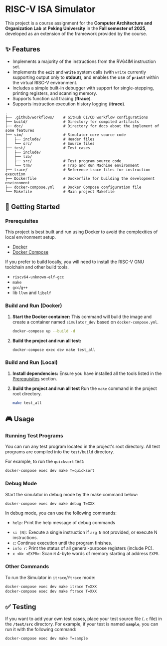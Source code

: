 # RISC-V ISA Simulator

This project is a course assignment for the **Computer Architecture and Organization Lab** at **Peking University** in the **Fall semester of 2025**, developed as an extension of the framework provided by the course.

## ✨ Features

* Implements a majority of the instructions from the RV64IM instruction set.
* Implements the **`exit`** and **`write`** system calls (with `write` currently supporting output only to **stdout**), and enables the use of **`printf`** within the virtual RISC-V environment.
* Includes a simple built-in debugger with support for single-stepping, printing registers, and scanning memory.
* Supports function call tracing (**ftrace**).
* Supports instruction execution history logging (**itrace**).

```
.
├── .github/workflows/    # GitHub CI/CD workflow configurations
├── build/                # Directory for compiled artifacts
├── doc/                  # Directory for docs about the implement of some features
├── sim/                  # Simulator core source code
│   ├── include/          # Header files
│   └── src/              # Source files
├── test/                 # Test cases
│   ├── include/
│   ├── lib/        
│   ├── src/              # Test program source code
│   └── trm/              # Trap and Run Machine environment
├── trace/                # Reference trace files for instruction execution
├── Dockerfile            # Dockerfile for building the development environment
├── docker-compose.yml    # Docker Compose configuration file
└── Makefile              # Main project Makefile
```

## 🚀 Getting Started

### Prerequisites

This project is best built and run using Docker to avoid the complexities of local environment setup.

* [Docker](https://www.docker.com/)
* [Docker Compose](https://docs.docker.com/compose/)

If you prefer to build locally, you will need to install the RISC-V GNU toolchain and other build tools.
* `riscv64-unknown-elf-gcc`
* `make`
* `gcc`/`g++`
* lib `llvm` and `libelf`

### Build and Run (Docker)

1.  **Start the Docker container:**
    This command will build the image and create a container named `simulator_dev` based on `docker-compose.yml`.

    ```bash
    docker-compose up --build -d
    ```

2. **Build the project and run all test:**

   ```bash
   docker-compose exec dev make test_all
   ```

### Build and Run (Local)

1.  **Install dependencies:**
    Ensure you have installed all the tools listed in the [Prerequisites](#prerequisites) section.

2.  **Build the project and run all test**
    Run the `make` command in the project root directory.

    ```bash
    make test_all
    ```

## 🎮 Usage

### Running Test Programs

You can run any test program located in the project's root directory. All test programs are compiled into the `test/build` directory.

For example, to run the `quicksort` test:
```bash
docker-compose exec dev make T=quicksort
```

### Debug Mode

Start the simulator in debug mode by the make command below:
```bash
docker-compose exec dev make debug T=XXX
```

In debug mode, you can use the following commands:

- `help`: Print the help message of debug commands

* `si [N]`: Execute a single instruction if `arg N` not provided, or execute N instructions.
* `c`: Continue execution until the program finishes.
* `info r`: Print the status of all general-purpose registers (include PC).
* `x <N> <EXPR>`: Scan `N` 4-byte words of memory starting at address `EXPR`.

### Other Commands

To run the Simulator in `itrace`/`ftrace` mode:

```sh
docker-compose exec dev make itrace T=XXX
docker-compose exec dev make ftrace T=XXX
```

## ✅ Testing

If you want to add your own test cases, place your test source file (`.c` file) in the **`/test/src`** directory.
 For example, if your test is named **`sample`**, you can run it with the following command:

```bash
docker-compose exec dev make T=sample
```
